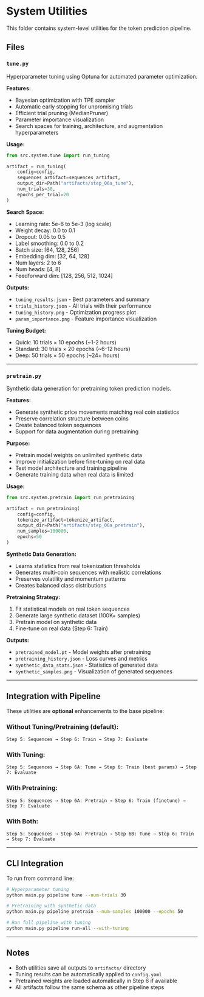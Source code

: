 # System Utilities

This folder contains system-level utilities for the token prediction pipeline.

## Files

### `tune.py`
Hyperparameter tuning using Optuna for automated parameter optimization.

**Features:**
- Bayesian optimization with TPE sampler
- Automatic early stopping for unpromising trials
- Efficient trial pruning (MedianPruner)
- Parameter importance visualization
- Search spaces for training, architecture, and augmentation hyperparameters

**Usage:**
```python
from src.system.tune import run_tuning

artifact = run_tuning(
    config=config,
    sequences_artifact=sequences_artifact,
    output_dir=Path("artifacts/step_06a_tune"),
    num_trials=30,
    epochs_per_trial=20
)
```

**Search Space:**
- Learning rate: 5e-6 to 5e-3 (log scale)
- Weight decay: 0.0 to 0.1
- Dropout: 0.05 to 0.5
- Label smoothing: 0.0 to 0.2
- Batch size: [64, 128, 256]
- Embedding dim: [32, 64, 128]
- Num layers: 2 to 6
- Num heads: [4, 8]
- Feedforward dim: [128, 256, 512, 1024]

**Outputs:**
- `tuning_results.json` - Best parameters and summary
- `trials_history.json` - All trials with their performance
- `tuning_history.png` - Optimization progress plot
- `param_importance.png` - Feature importance visualization

**Tuning Budget:**
- Quick: 10 trials × 10 epochs (~1-2 hours)
- Standard: 30 trials × 20 epochs (~6-12 hours)
- Deep: 50 trials × 50 epochs (~24+ hours)

---

### `pretrain.py`
Synthetic data generation for pretraining token prediction models.

**Features:**
- Generate synthetic price movements matching real coin statistics
- Preserve correlation structure between coins
- Create balanced token sequences
- Support for data augmentation during pretraining

**Purpose:**
- Pretrain model weights on unlimited synthetic data
- Improve initialization before fine-tuning on real data
- Test model architecture and training pipeline
- Generate training data when real data is limited

**Usage:**
```python
from src.system.pretrain import run_pretraining

artifact = run_pretraining(
    config=config,
    tokenize_artifact=tokenize_artifact,
    output_dir=Path("artifacts/step_06a_pretrain"),
    num_samples=100000,
    epochs=50
)
```

**Synthetic Data Generation:**
- Learns statistics from real tokenization thresholds
- Generates multi-coin sequences with realistic correlations
- Preserves volatility and momentum patterns
- Creates balanced class distributions

**Pretraining Strategy:**
1. Fit statistical models on real token sequences
2. Generate large synthetic dataset (100K+ samples)
3. Pretrain model on synthetic data
4. Fine-tune on real data (Step 6: Train)

**Outputs:**
- `pretrained_model.pt` - Model weights after pretraining
- `pretraining_history.json` - Loss curves and metrics
- `synthetic_data_stats.json` - Statistics of generated data
- `synthetic_samples.png` - Visualization of generated sequences

---

## Integration with Pipeline

These utilities are **optional** enhancements to the base pipeline:

### Without Tuning/Pretraining (default):
```
Step 5: Sequences → Step 6: Train → Step 7: Evaluate
```

### With Tuning:
```
Step 5: Sequences → Step 6A: Tune → Step 6: Train (best params) → Step 7: Evaluate
```

### With Pretraining:
```
Step 5: Sequences → Step 6A: Pretrain → Step 6: Train (finetune) → Step 7: Evaluate
```

### With Both:
```
Step 5: Sequences → Step 6A: Pretrain → Step 6B: Tune → Step 6: Train → Step 7: Evaluate
```

---

## CLI Integration

To run from command line:

```bash
# Hyperparameter tuning
python main.py pipeline tune --num-trials 30

# Pretraining with synthetic data
python main.py pipeline pretrain --num-samples 100000 --epochs 50

# Run full pipeline with tuning
python main.py pipeline run-all --with-tuning
```

---

## Notes

- Both utilities save all outputs to `artifacts/` directory
- Tuning results can be automatically applied to `config.yaml`
- Pretrained weights are loaded automatically in Step 6 if available
- All artifacts follow the same schema as other pipeline steps




